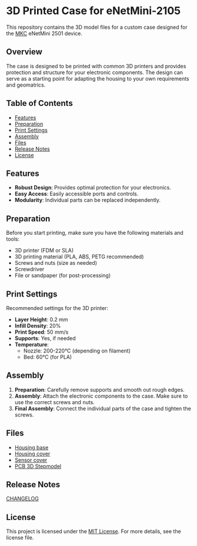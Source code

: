 # 3D Printed Case for eNetMini-2105

This repository contains the 3D model files for a custom case designed for the [MKC][def] eNetMini 2501 device.

## Overview

The case is designed to be printed with common 3D printers and provides protection and structure for your electronic components. The design can serve as a starting point for adapting the housing to your own requirements and geomatrics.

## Table of Contents

- [Features](#features)
- [Preparation](#preparation)
- [Print Settings](#print-settings)
- [Assembly](#assembly)
- [Files](#files)
- [Release Notes](#release-notes)
- [License](#license)

## Features

- **Robust Design**: Provides optimal protection for your electronics.
- **Easy Access**: Easily accessible ports and controls.
- **Modularity**: Individual parts can be replaced independently.

## Preparation

Before you start printing, make sure you have the following materials and tools:

- 3D printer (FDM or SLA)
- 3D printing material (PLA, ABS, PETG recommended)
- Screws and nuts (size as needed)
- Screwdriver
- File or sandpaper (for post-processing)

## Print Settings

Recommended settings for the 3D printer:

- **Layer Height**: 0.2 mm
- **Infill Density**: 20%
- **Print Speed**: 50 mm/s
- **Supports**: Yes, if needed
- **Temperature**:
  - Nozzle: 200-220°C (depending on filament)
  - Bed: 60°C (for PLA)

## Assembly

1. **Preparation**: Carefully remove supports and smooth out rough edges.
2. **Assembly**: Attach the electronic components to the case. Make sure to use the correct screws and nuts.
3. **Final Assembly**: Connect the individual parts of the case and tighten the screws.

## Files

- [Housing base](housing/base.stl)
- [Housing cover](housing/cover.stl)
- [Sensor cover](housing/sensor_cover.stl)
- [PCB 3D Stepmodel](board.step)

## Release Notes

[CHANGELOG][def1]

## License

This project is licensed under the [MIT License][def2]. For more details, see the license file.

[def]: https://www.mkc-gmbh.de
[def1]: ./CHANGELOG.md
[def2]: ./LICENSE
